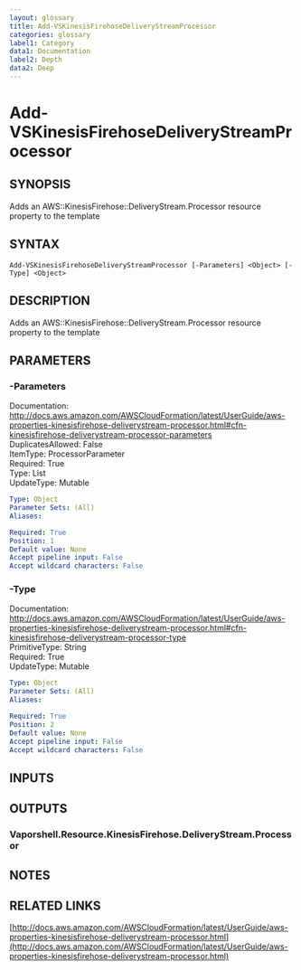 ```yaml
---
layout: glossary
title: Add-VSKinesisFirehoseDeliveryStreamProcessor
categories: glossary
label1: Category
data1: Documentation
label2: Depth
data2: Deep
---
```


# Add-VSKinesisFirehoseDeliveryStreamProcessor

## SYNOPSIS
Adds an AWS::KinesisFirehose::DeliveryStream.Processor resource property to the template

## SYNTAX

```
Add-VSKinesisFirehoseDeliveryStreamProcessor [-Parameters] <Object> [-Type] <Object>
```

## DESCRIPTION
Adds an AWS::KinesisFirehose::DeliveryStream.Processor resource property to the template

## PARAMETERS

### -Parameters
Documentation: http://docs.aws.amazon.com/AWSCloudFormation/latest/UserGuide/aws-properties-kinesisfirehose-deliverystream-processor.html#cfn-kinesisfirehose-deliverystream-processor-parameters    
DuplicatesAllowed: False    
ItemType: ProcessorParameter    
Required: True    
Type: List    
UpdateType: Mutable

```yaml
Type: Object
Parameter Sets: (All)
Aliases: 

Required: True
Position: 1
Default value: None
Accept pipeline input: False
Accept wildcard characters: False
```

### -Type
Documentation: http://docs.aws.amazon.com/AWSCloudFormation/latest/UserGuide/aws-properties-kinesisfirehose-deliverystream-processor.html#cfn-kinesisfirehose-deliverystream-processor-type    
PrimitiveType: String    
Required: True    
UpdateType: Mutable

```yaml
Type: Object
Parameter Sets: (All)
Aliases: 

Required: True
Position: 2
Default value: None
Accept pipeline input: False
Accept wildcard characters: False
```

## INPUTS

## OUTPUTS

### Vaporshell.Resource.KinesisFirehose.DeliveryStream.Processor

## NOTES

## RELATED LINKS

[http://docs.aws.amazon.com/AWSCloudFormation/latest/UserGuide/aws-properties-kinesisfirehose-deliverystream-processor.html](http://docs.aws.amazon.com/AWSCloudFormation/latest/UserGuide/aws-properties-kinesisfirehose-deliverystream-processor.html)

